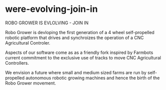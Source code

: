 # were-evolving-join-in
ROBO GROWER IS EVLOLVING - JOIN IN


Robo Grower is devloping the first generation of a 4 wheel self-propelled robotic platform that drives and synchroizes the operation of a CNC Agricultural Controler.

Aspects of our software come as as a friendly fork inspired by Farmbots current commitment to the exclusive use of tracks to move CNC Agricultural Controllers.   

We envision a future where small and medium sized farms are run by self-propelled autonomous robotic growing machines and hence the birth of the Robo Grower movement.

